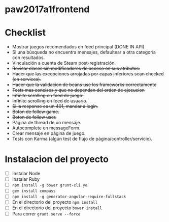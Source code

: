 # paw2017a1frontend

# Checklist

- Mostrar juegos recomendados en feed principal (DONE IN API)
- Si una búsqueda no encuentra mensajes, defaultear a otra categoría con resultados.
- Vinculación a cuenta de Steam post-registración.
- ~~Revisar clases sin modificadores de acceso en sus atributos.~~
- ~~Hacer que las excepciones arrojadas por capas inferiores sean checked (en services).~~
- ~~Hacer que la validacion de beans use los frameworks correctamente~~
- ~~Tests mas concisos y que no dependan del orden de ejecucion~~
- ~~Infinite scrolling en feed de juego.~~
- ~~Infinite scrolling en feed de usuario.~~
- ~~Si la response es un 401, mandar a login.~~
- ~~Boton de follow game.~~
- ~~Boton de follow user.~~
- Página de thread de un mensaje.
- Autocomplete en messageForm.
- Crear mensaje en página de juego.
- Tests con Karma (algún test de flujo de página/controller/servicio).


# Instalacion del proyecto
- [ ] Instalar Node
- [ ] Instalar Ruby
- [ ] `npm install -g bower grunt-cli yo`
- [ ] `gem install compass`
- [ ] `npm install -g generator-angular-require-fullstack`
- [ ] En el directorio del proyecto `npm install`
- [ ] En el directorio del proyecto `bower install`
- [ ] Para correr `grunt serve --force`
